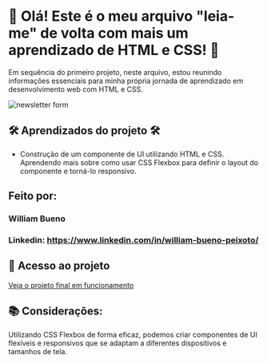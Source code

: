 # 👋 Olá! Este é o meu arquivo "leia-me" de volta com mais um aprendizado de HTML e CSS! 👋

Em sequência do primeiro projeto, neste arquivo, estou reunindo informações essenciais para minha própria jornada de aprendizado em desenvolvimento web com HTML e CSS.

![newsletter form](https://github.com/uiubueno/newslettercard-frontendchallenge/assets/165913163/8febb307-9af8-4579-917e-344ab4da20a9)

## 🛠️ Aprendizados do projeto 🛠️

* Construção de um componente de UI utilizando HTML e CSS. Aprendendo mais sobre como usar CSS Flexbox para definir o layout do componente e torná-lo responsivo.

## Feito por:

### William Bueno

### Linkedin: https://www.linkedin.com/in/william-bueno-peixoto/

## 📁 Acesso ao projeto

[Veja o projeto final em funcionamento](https://portfolio-william-bueno.vercel.app/)

## 📚 Considerações:

Utilizando CSS Flexbox de forma eficaz, podemos criar componentes de UI flexíveis e responsivos que se adaptam a diferentes dispositivos e tamanhos de tela.
